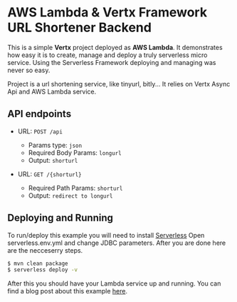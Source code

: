 # AWS Lambda & Vertx Framework URL Shortener Backend

This is a simple **Vertx** project deployed as **AWS Lambda**. It demonstrates how easy it is to create, manage and deploy a truly serverless micro service. Using the Serverless Framework deploying and managing was never so easy.

Project is a url shortening service, like tinyurl, bitly... It relies on Vertx Async Api and AWS Lambda service.

## API endpoints
- URL: `POST /api`
  - Params type: `json`
  - Required Body Params: `longurl`
  - Output: `shorturl`

- URL: `GET /{shorturl}`
  - Required Path Params: `shorturl`
  - Output: `redirect to longurl`

## Deploying and Running
To run/deploy this example you will need to install [Serverless](https://serverless.com)
Open serverless.env.yml and change JDBC parameters.
After you are done here are the necceserry steps.
```sh
$ mvn clean package
$ serverless deploy -v
```
After this you should have your Lambda service up and running.
You can find a blog post about this example [here](http://lazarbulic.com/blog/?p=154&preview=true).

